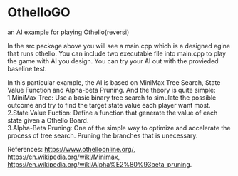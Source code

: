 # OthelloGO
an AI example for playing Othello(reversi)

In the src package above you will see a main.cpp which is a designed egine that runs othello.
You can include two executable file into main.cpp to play the game with AI you design. You can try your AI out with the provieded baseline test.

In this particular example, the AI is based on MiniMax Tree Search, State Value Function and Alpha-beta Pruning.
And the theory is quite simple:                                                                  
  1.MiniMax Tree: Use a basic binary tree search to simulate the possible outcome and try to find the target state value each player want most.   
  2.State Value Fuction: Define a function that generate the value of each state given a Othello Board.                                         
  3.Alpha-Beta Pruning: One of the simple way to optimize and accelerate the process of tree search. Pruning the branches that is unecessary. 
                                                                                                                                                  
 References:  https://www.othelloonline.org/, https://en.wikipedia.org/wiki/Minimax, https://en.wikipedia.org/wiki/Alpha%E2%80%93beta_pruning.
